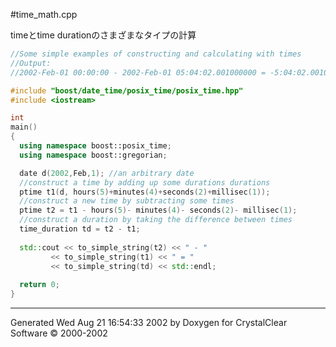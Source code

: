#time_math.cpp

timeとtime durationのさまざまなタイプの計算

```cpp
//Some simple examples of constructing and calculating with times
//Output:
//2002-Feb-01 00:00:00 - 2002-Feb-01 05:04:02.001000000 = -5:04:02.001000000

#include "boost/date_time/posix_time/posix_time.hpp"
#include <iostream>

int
main() 
{
  using namespace boost::posix_time;
  using namespace boost::gregorian;

  date d(2002,Feb,1); //an arbitrary date
  //construct a time by adding up some durations durations
  ptime t1(d, hours(5)+minutes(4)+seconds(2)+millisec(1));
  //construct a new time by subtracting some times
  ptime t2 = t1 - hours(5)- minutes(4)- seconds(2)- millisec(1);
  //construct a duration by taking the difference between times
  time_duration td = t2 - t1;
    
  std::cout << to_simple_string(t2) << " - " 
         << to_simple_string(t1) << " = "
         << to_simple_string(td) << std::endl;
  
  return 0;
}
```

***
Generated Wed Aug 21 16:54:33 2002 by Doxygen for CrystalClear Software © 2000-2002


